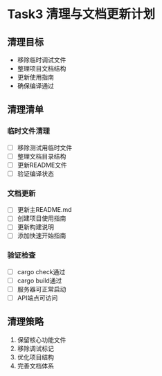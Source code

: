 # Task3 清理与文档更新计划

## 清理目标
- 移除临时调试文件
- 整理项目文档结构
- 更新使用指南
- 确保编译通过

## 清理清单

### 临时文件清理
- [ ] 移除测试用临时文件
- [ ] 整理文档目录结构
- [ ] 更新README文件
- [ ] 验证编译状态

### 文档更新
- [ ] 更新主README.md
- [ ] 创建项目使用指南
- [ ] 更新构建说明
- [ ] 添加快速开始指南

### 验证检查
- [ ] cargo check通过
- [ ] cargo build通过
- [ ] 服务器可正常启动
- [ ] API端点可访问

## 清理策略
1. 保留核心功能文件
2. 移除调试标记
3. 优化项目结构
4. 完善文档体系